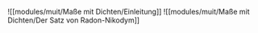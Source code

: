 ![[modules/muit/Maße mit Dichten/Einleitung]]
![[modules/muit/Maße mit Dichten/Der Satz von Radon-Nikodym]]